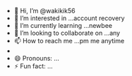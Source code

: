 - 👋 Hi, I’m @wakikik56
- 👀 I’m interested in ...account recovery
- 🌱 I’m currently learning ...newbee
- 💞️ I’m looking to collaborate on ...any
- 📫 How to reach me ...pm me anytime
- 
- 😄 Pronouns: ...
- ⚡ Fun fact: ...

<!---
wakikik56/wakikik56 is a ✨ special ✨ repository because its `README.md` (this file) appears on your GitHub profile.
You can click the Preview link to take a look at your changes.
--->
